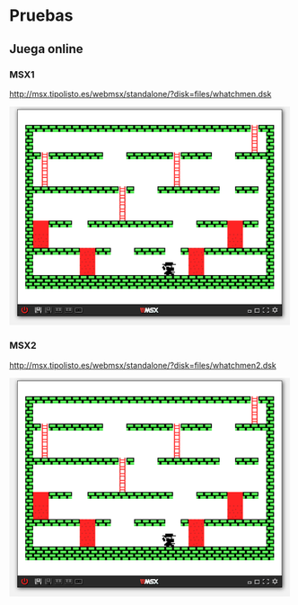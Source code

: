 # Pruebas

## Juega online

### MSX1

http://msx.tipolisto.es/webmsx/standalone/?disk=files/whatchmen.dsk

<img src=images/1.PNG width=500px/>

### MSX2
http://msx.tipolisto.es/webmsx/standalone/?disk=files/whatchmen2.dsk

<img src=images/1.PNG width=500px/>